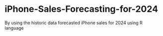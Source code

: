 # iPhone-Sales-Forecasting-for-2024
By using the historic data forecasted iPhone sales for 2024 using R language
